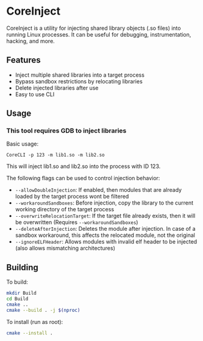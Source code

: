 # CoreInject

CoreInject is a utility for injecting shared library objects (.so files) into running Linux processes. It can be useful for debugging, instrumentation, hacking, and more.

## Features

- Inject multiple shared libraries into a target process
- Bypass sandbox restrictions by relocating libraries
- Delete injected libraries after use
- Easy to use CLI

## Usage

### This tool requires GDB to inject libraries
Basic usage:
```
CoreCLI -p 123 -m lib1.so -m lib2.so
```
This will inject lib1.so and lib2.so into the process with ID 123.

The following flags can be used to control injection behavior:

- `--allowDoubleInjection`: If enabled, then modules that are already loaded by the target process wont be filtered
- `--workaroundSandboxes`: Before injection, copy the library to the current working directory of the target process
- `--overwriteRelocationTarget`: If the target file already exists, then it will be overwritten (Requires `--workaroundSandboxes`)
- `--deleteAfterInjection`: Deletes the module after injection. In case of a sandbox workaround, this affects the relocated module, not the original
- `--ignoreELFHeader`: Allows modules with invalid elf header to be injected (also allows mismatching architectures)

## Building

To build:
```bash
mkdir Build
cd Build
cmake ..
cmake --build . -j $(nproc)
```
To install (run as root):
```bash
cmake --install .
```
